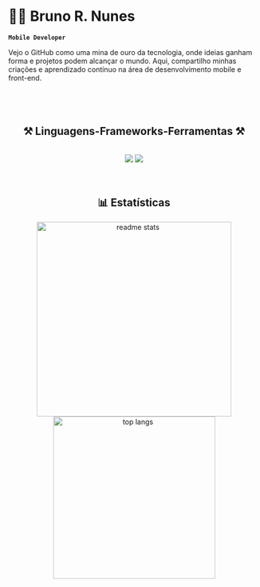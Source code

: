 # 👨‍💻 Bruno R. Nunes
**`Mobile Developer`**

Vejo o GitHub como uma mina de ouro da tecnologia, onde ideias ganham forma e projetos podem alcançar o mundo. Aqui, compartilho minhas criações e aprendizado contínuo na área de desenvolvimento mobile e front-end.

#
<br/>

<h2 align="center">⚒️ Linguagens-Frameworks-Ferramentas ⚒️</h2>
<br/>
<div align="center">
    <img src="https://skillicons.dev/icons?i=html,css,javascript,typescript,react,nextjs,tailwind,styledcomponents" />
    <img src="https://skillicons.dev/icons?i=firebase,supabase,mongodb,git,github,vscode" /><br>
</div>
<br/>
<br/>
<h2 align="center"> 📊 Estatísticas</h2>

<p>
  <div align=center>
 
  <img width=390 align='center' src="https://github-readme-stats.vercel.app/api?username=Bru001&count_private=true&show_icons=true&theme=react&rank_icon=github&border_radius=10" alt="readme stats" />
  <img width=325 align="center" src="https://github-readme-stats.vercel.app/api/top-langs/?username=Bru001&hide=HTML&langs_count=8&layout=compact&theme=react&border_radius=10&size_weight=0.5&count_weight=0.5&exclude_repo=github-readme-stats" alt="top langs" />
    
</p>
